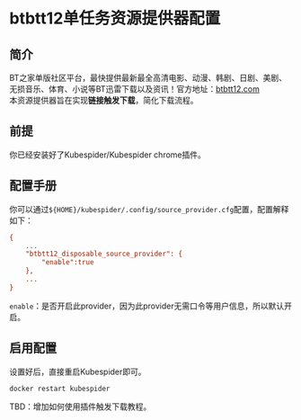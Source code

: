 # btbtt12单任务资源提供器配置
## 简介
BT之家单版社区平台，最快提供最新最全高清电影、动漫、韩剧、日剧、美剧、无损音乐、体育、小说等BT迅雷下载以及资讯！官方地址：[btbtt12.com](https://www.btbtt12.com/)  
本资源提供器旨在实现**链接触发下载**，简化下载流程。

## 前提
你已经安装好了Kubespider/Kubespider chrome插件。

## 配置手册
你可以通过`${HOME}/kubespider/.config/source_provider.cfg`配置，配置解释如下：
```cfg
{
    ...
    "btbtt12_disposable_source_provider": {
        "enable":true
    },
    ...
}
```

`enable`：是否开启此provider，因为此provider无需口令等用户信息，所以默认开启。

## 启用配置
设置好后，直接重启Kubespider即可。
```sh
docker restart kubespider
```

TBD：增加如何使用插件触发下载教程。